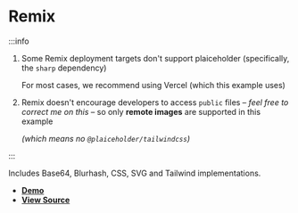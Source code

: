 # Remix

:::info

1. Some Remix deployment targets don't support plaiceholder (specifically, the `sharp` dependency)

   For most cases, we recommend using Vercel (which this example uses)

2. Remix doesn't encourage developers to access `public` files – _feel free to correct me on this_ – so only **remote images** are supported in this example

   _(which means no `@plaiceholder/tailwindcss`)_

:::

Includes Base64, Blurhash, CSS, SVG and Tailwind implementations.

- [**Demo**](https://with-remix.plaiceholder.co)
- [**View Source**](https://github.com/joe-bell/plaiceholder/tree/main/examples/remix)
